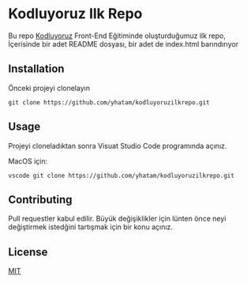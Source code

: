 # Kodluyoruz Ilk Repo 
Bu repo [Kodluyoruz](https://www.kodluyoruz.org/) Front-End Eğitiminde oluşturduğumuz ilk repo, İçerisinde bir adet README dosyası, bir adet de index.html barındırıyor

## Installation
Önceki projeyi clonelayın

```
git clone https://github.com/yhatam/kodluyoruzilkrepo.git
```

## Usage 
Projeyi cloneladıktan sonra Visuat Studio Code programında açınız.

MacOS için:
```
vscode git clone https://github.com/yhatam/kodluyoruzilkrepo.git
```

## Contributing 
Pull requestler kabul edilir. Büyük değişiklikler için lünten önce neyi değiştirmek istedğini tartışmak için bir konu açınız.

## License
[MIT](https://choosealicense.com/licenses/mit/)
